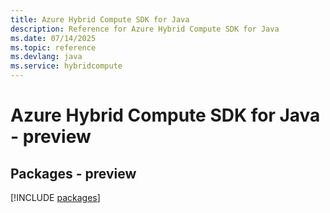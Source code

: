 ```yaml
---
title: Azure Hybrid Compute SDK for Java
description: Reference for Azure Hybrid Compute SDK for Java
ms.date: 07/14/2025
ms.topic: reference
ms.devlang: java
ms.service: hybridcompute
---
```

# Azure Hybrid Compute SDK for Java - preview
## Packages - preview
[!INCLUDE [packages](hybrid-compute-index.md)]